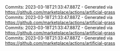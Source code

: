 Commits: 2023-03-18T21:33:47.887Z - Generated via https://github.com/marketplace/actions/artificial-grass
<br>
Commits: 2023-03-18T21:33:47.887Z - Generated via https://github.com/marketplace/actions/artificial-grass
<br>
Commits: 2023-03-18T21:33:47.887Z - Generated via https://github.com/marketplace/actions/artificial-grass
<br>
Commits: 2023-03-18T21:33:47.887Z - Generated via https://github.com/marketplace/actions/artificial-grass
<br>
